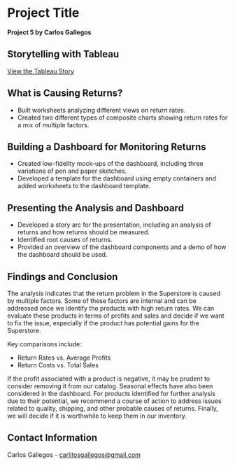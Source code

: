# Project Title

**Project 5 by Carlos Gallegos**

## Storytelling with Tableau

[View the Tableau Story](https://public.tableau.com/views/ProjectStorytelling0522/StoryDuplicate?:language=en-US&publish=yes&:sid=&:display_count=n&:origin=viz_share_link)

## What is Causing Returns?

- Built worksheets analyzing different views on return rates.
- Created two different types of composite charts showing return rates for a mix of multiple factors.

## Building a Dashboard for Monitoring Returns

- Created low-fidelity mock-ups of the dashboard, including three variations of pen and paper sketches.
- Developed a template for the dashboard using empty containers and added worksheets to the dashboard template.

## Presenting the Analysis and Dashboard

- Developed a story arc for the presentation, including an analysis of returns and how returns should be measured.
- Identified root causes of returns.
- Provided an overview of the dashboard components and a demo of how the dashboard should be used.

## Findings and Conclusion

The analysis indicates that the return problem in the Superstore is caused by multiple factors. Some of these factors are internal and can be addressed once we identify the products with high return rates. We can evaluate these products in terms of profits and sales and decide if we want to fix the issue, especially if the product has potential gains for the Superstore. 

Key comparisons include:
- Return Rates vs. Average Profits
- Return Costs vs. Total Sales

If the profit associated with a product is negative, it may be prudent to consider removing it from our catalog. Seasonal effects have also been considered in the dashboard. For products identified for further analysis due to their potential, we recommend a course of action to address issues related to quality, shipping, and other probable causes of returns. Finally, we will decide if it is worthwhile to keep them in our inventory.

## Contact Information

Carlos Gallegos - [carlitosgallegos@gmail.com](mailto:carlitosgallegos@gmail.com)
